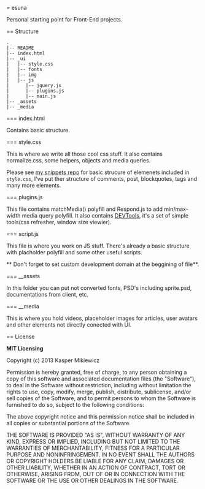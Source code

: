 = esuna

Personal starting point for Front-End projects.

== Structure

```
.
|-- README
|-- index.html
|-- _ui
|   |-- style.css
|   |-- fonts
|   |-- img
|   |-- js
|      |-- jquery.js
|      |-- plugins.js
|      |-- main.js
|-- _assets
|-- _media
```

=== index.html

Contains basic structure.

=== style.css

This is where we write all those cool css stuff. It also contains normalize.css, some helpers, objects and media queries.

Please see [my snippets repo][2] for basic strucure of elemenets included in `style.css`, I've put ther structure of comments, post, blockquotes, tags and many more elements.

=== plugins.js

This file contains matchMedia() polyfill and Respond.js to add min/max-width media query polyfill. It also contains [DEVTools][1], it's a set of simple tools(css refresher, window size viewier).

=== script.js

This file is where you work on JS stuff. There's already a basic structure with placholder polyfill and some other useful scripts.

** Don't forget to set custom development domain at the beggining of file**.

=== __assets

In this folder you can put not converted fonts, PSD's including sprite.psd, documentations from client, etc.

=== __media

This is where you hold videos, placeholder images for articles, user avatars and other elements not directly conected with UI.

 [1]: https://github.com/Idered/snippets/blob/master/JS/devtools.js
 [2]: https://github.com/Idered/snippets

== License

**MIT Licensing**

Copyright (c) 2013 Kasper Mikiewicz

Permission is hereby granted, free of charge, to any person obtaining a copy of this software and associated documentation files (the "Software"), to deal in the Software without restriction, including without limitation the rights to use, copy, modify, merge, publish, distribute, sublicense, and/or sell copies of the Software, and to permit persons to whom the Software is furnished to do so, subject to the following conditions:

The above copyright notice and this permission notice shall be included in all copies or substantial portions of the Software.

THE SOFTWARE IS PROVIDED "AS IS", WITHOUT WARRANTY OF ANY KIND, EXPRESS OR IMPLIED, INCLUDING BUT NOT LIMITED TO THE WARRANTIES OF MERCHANTABILITY, FITNESS FOR A PARTICULAR PURPOSE AND NONINFRINGEMENT. IN NO EVENT SHALL THE AUTHORS OR COPYRIGHT HOLDERS BE LIABLE FOR ANY CLAIM, DAMAGES OR OTHER LIABILITY, WHETHER IN AN ACTION OF CONTRACT, TORT OR OTHERWISE, ARISING FROM, OUT OF OR IN CONNECTION WITH THE SOFTWARE OR THE USE OR OTHER DEALINGS IN THE SOFTWARE.